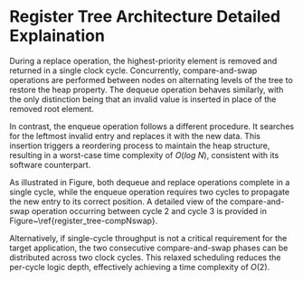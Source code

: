 # Register Tree Architecture Detailed Explaination

During a replace operation, the highest-priority element is removed and returned in a single clock cycle.
Concurrently, compare-and-swap operations are performed between nodes on alternating levels of the tree to restore the heap property.
The dequeue operation behaves similarly, with the only distinction being that an invalid value is inserted in place of the removed root element.

In contrast, the enqueue operation follows a different procedure. It searches for the leftmost invalid entry and replaces it with the new data. This insertion triggers a reordering process to maintain the heap structure, resulting in a worst-case time complexity of $O(log\ N)$, consistent with its software counterpart.

As illustrated in Figure, both dequeue and replace operations complete in a single cycle, while the enqueue operation requires two cycles to propagate the new entry to its correct position. A detailed view of the compare-and-swap operation occurring between cycle 2 and cycle 3 is provided in Figure~\ref{register_tree-compNswap}.

Alternatively, if single-cycle throughput is not a critical requirement for the target application, the two consecutive compare-and-swap phases can be distributed across two clock cycles. This relaxed scheduling reduces the per-cycle logic depth, effectively achieving a time complexity of $O(2)$.
